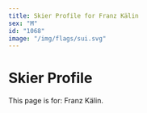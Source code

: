 ```yaml
---
title: Skier Profile for Franz Kälin
sex: "M"
id: "1068"
image: "/img/flags/sui.svg" 
---
```


# Skier Profile

This page is for: Franz Kälin.
    